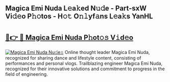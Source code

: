 ## Magica Emi Nuda L𝚎a𝚔ed N𝚞𝚍e - Part-sxW Vi𝚍𝚎o P𝚑𝚘tos - H𝚘𝚝 O𝚗𝚕yf𝚊ns L𝚎a𝚔s YanHL

# <h2><a href="http://kfcu9o.oniu.top/?m=Magica+Emi+Nuda">🔗👉 🔴 Magica Emi Nuda P𝚑ot𝚘𝚜 V𝚒d𝚎o</a></h2>

[![Magica Emi Nuda Nu𝚍e𝚜](https://i.imgur.com/0qMVB7G.gif)](http://kfcu9o.oniu.top/?m=Magica+Emi+Nuda)
Online thought leader Magica Emi Nuda, recognized for sharing dance and lifestyle content, consisting of performances and personal vlogs. Trailblazing engineer Magica Emi Nuda, recognized for their innovative solutions and commitment to progress in the field of engineering.  
